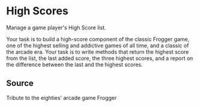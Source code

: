 # High Scores

Manage a game player's High Score list.

Your task is to build a high-score component of the classic Frogger game, one of the highest selling and addictive games
of all time, and a classic of the arcade era. Your task is to write methods that return the highest score from the list,
the last added score, the three highest scores, and a report on the difference between the last and the highest scores.

## Source

Tribute to the eighties' arcade game Frogger
